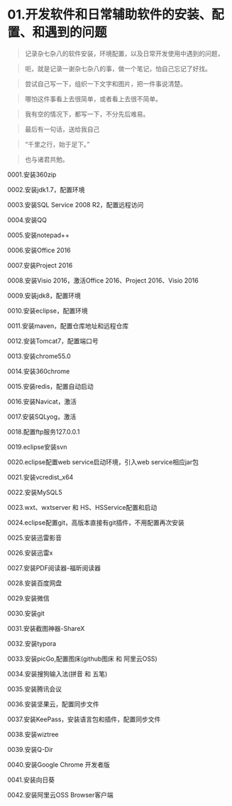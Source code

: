 # 01.开发软件和日常辅助软件的安装、配置、和遇到的问题

> 记录杂七杂八的软件安装，环境配置，以及日常开发使用中遇到的问题，
  
> 呃，就是记录一谢杂七杂八的事，做一个笔记，怕自己忘记了好找。
  
> 尝试自己写一下，组织一下文字和图片，把一件事说清楚。
  
> 哪怕这件事看上去很简单，或者看上去很不简单。
  
> 我有空的情况下，都写一下，不分先后难易。
  
> 最后有一句话，送给我自己
  
> “千里之行，始于足下。”
  
> 也与诸君共勉。
  

0001.安装360zip

0002.安装jdk1.7，配置环境

0003.安装SQL Service 2008 R2，配置远程访问

0004.安装QQ

0005.安装notepad++

0006.安装Office 2016

0007.安装Project 2016

0008.安装Visio 2016，激活Office 2016、Project 2016、Visio 2016

0009.安装jdk8，配置环境

0010.安装eclipse，配置环境

0011.安装maven，配置仓库地址和远程仓库

0012.安装Tomcat7，配置端口号

0013.安装chrome55.0

0014.安装360chrome

0015.安装redis，配置自动启动

0016.安装Navicat，激活

0017.安装SQLyog，激活

0018.配置ftp服务127.0.0.1

0019.eclipse安装svn

0020.eclipse配置web service启动环境，引入web service相应jar包

0021.安装vcredist_x64

0022.安装MySQL5

0023.wxt、wxtserver 和 HS、HSService配置和启动

0024.eclipse配置git，高版本直接有git插件，不用配置再次安装

0025.安装迅雷影音

0026.安装迅雷x

0027.安装PDF阅读器-福昕阅读器

0028.安装百度网盘

0029.安装微信

0030.安装git

0031.安装截图神器-ShareX

0032.安装typora

0033.安装picGo,配置图床(github图床 和 阿里云OSS)

0034.安装搜狗输入法(拼音 和 五笔)

0035.安装腾讯会议

0036.安装坚果云，配置同步文件

0037.安装KeePass，安装语言包和插件，配置同步文件

0038.安装wiztree

0039.安装Q-Dir

0040.安装Google Chrome 开发者版

0041.安装向日葵

0042.安装阿里云OSS Browser客户端

